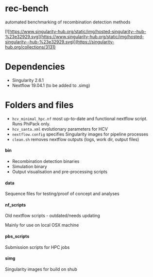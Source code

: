 # rec-bench
automated benchmarking of recombination detection methods

[![https://www.singularity-hub.org/static/img/hosted-singularity--hub-%23e32929.svg](https://www.singularity-hub.org/static/img/hosted-singularity--hub-%23e32929.svg)](https://singularity-hub.org/collections/3131)

# Dependencies
* Singularity 2.6.1
* Nextflow 19.04.1 (to be added to .simg)

# Folders and files
* `hcv_minimal_hpc.nf` most up-to-date and functional nextflow script. Runs PhiPack only.
* `hcv_santa.xml` evolutionary parameters for HCV
* `nextflow.config` specifies Singularity images for pipeline processes
* `clean.sh` removes nextflow outputs (logs, work dir, output files)


#### bin
* Recombination detection binaries
* Simulation binary
* Output visualisation and pre-processing scripts

#### data
Sequence files for testing/proof of concept and analyses

#### nf_scripts
Old nextflow scripts - outdated/needs updating

Mainly for use on local OSX machine

#### pbs_scripts
Submission scripts for HPC jobs

#### simg
Singularity images for build on shub
